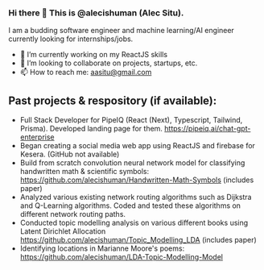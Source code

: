 ### Hi there 👋 This is @alecishuman (Alec Situ).
I am a budding software engineer and machine learning/AI engineer currently looking for internships/jobs.
- 🔭 I’m currently working on my ReactJS skills
- 👯 I’m looking to collaborate on projects, startups, etc.
- 📫 How to reach me: aasitu@gmail.com

## Past projects & respository (if available):
- Full Stack Developer for PipeIQ (React (Next), Typescript, Tailwind, Prisma). Developed landing page for them. https://pipeiq.ai/chat-gpt-enterprise
- Began creating a social media web app using ReactJS and firebase for Kesera. (GitHub not available)
- Build from scratch convolution neural network model for classifying handwritten math & scientific symbols: https://github.com/alecishuman/Handwritten-Math-Symbols (includes paper) 
- Analyzed various existing network routing algorithms such as Dijkstra and Q-Learning algorithms. Coded and tested these algorithms on different network routing paths.
- Conducted topic modelling analysis on various different books using Latent Dirichlet Allocation https://github.com/alecishuman/Topic_Modelling_LDA (includes paper)
- Identifying locations in Marianne Moore's poems: https://github.com/alecishuman/LDA-Topic-Modelling-Model

<!--
**alecishuman/alecishuman** is a ✨ _special_ ✨ repository because its `README.md` (this file) appears on your GitHub profile.

Here are some ideas to get you started:

- 🔭 I’m currently working on improving my ReactJS skills
- 🌱 I’m currently learning ...
- 👯 I’m looking to collaborate on ...
- 🤔 I’m looking for help with ...
- 💬 Ask me about ...
- 📫 How to reach me: ...
- 😄 Pronouns: ...
- ⚡ Fun fact: ...
-->
